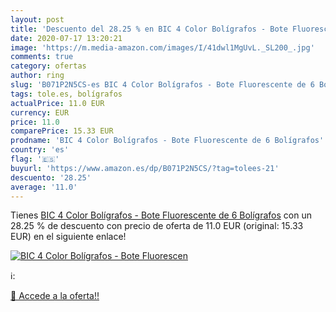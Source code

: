 ```yaml
---
layout: post
title: 'Descuento del 28.25 % en BIC 4 Color Bolígrafos - Bote Fluorescen'
date: 2020-07-17 13:20:21
image: 'https://m.media-amazon.com/images/I/41dwl1MgUvL._SL200_.jpg'
comments: true
category: ofertas
author: ring
slug: 'B071P2N5CS-es BIC 4 Color Bolígrafos - Bote Fluorescente de 6 Bolígrafos'
tags: tole.es, bolígrafos
actualPrice: 11.0 EUR
currency: EUR
price: 11.0
comparePrice: 15.33 EUR
prodname: 'BIC 4 Color Bolígrafos - Bote Fluorescente de 6 Bolígrafos'
country: 'es'
flag: '🇪🇸'
buyurl: 'https://www.amazon.es/dp/B071P2N5CS/?tag=tolees-21'
descuento: '28.25'
average: '11.0'
---
```


Tienes [BIC 4 Color Bolígrafos - Bote Fluorescente de 6 Bolígrafos](https://www.amazon.es/dp/B071P2N5CS/?tag=tolees-21) con un 28.25 % de descuento con precio de oferta de 11.0 EUR (original: 15.33 EUR) en el siguiente enlace!

[![BIC 4 Color Bolígrafos - Bote Fluorescen](https://m.media-amazon.com/images/I/41dwl1MgUvL._SL200_.jpg)](https://www.amazon.es/dp/B071P2N5CS/?tag=tolees-21)

ℹ️:


[🛒 Accede a la oferta!!](https://www.amazon.es/dp/B071P2N5CS/?tag=tolees-21)
